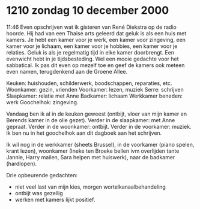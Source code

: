 # 1210 zondag 10 december 2000
11:46	Even opschrijven wat ik gisteren van René Diekstra op de radio hoorde. Hij had van een Thaise arts geleerd dat geluk is als een huis met kamers. Je hebt een kamer voor je werk, een kamer voor zingeving, een kamer voor je lichaam, een kamer voor je hobbies, een kamer voor je relaties. Geluk is als je regelmatig tijd in elke kamer doorbrengt. Een evenwicht hebt in je tijdsbesteding. Wel een mooie gedachte voor het sabbatical. Ik pas dit even op mezelf toe en geef de kamers ook meteen even namen, terugdenkend aan de Groene Allee. 

Keuken: huishouden, schilderwerk, boodschappen, reparaties, etc.
Woonkamer: gezin, vrienden
Voorkamer: lezen, muziek
Serre: schrijven
Slaapkamer: relatie met Anne
Badkamer: lichaam
Werkkamer beneden: werk
Goochelhok: zingeving.

Vandaag ben ik al in de keuken geweest (ontbijt, vloer van mijn kamer en Berends kamer in de olie gezet). Verder in de slaapkamer: met Anne gepraat. Verder in de woonkamer: ontbijt. Verder in de voorkamer: muziek. Ik ben nu in het goochelhok aan dit dagboek aan het schrijven.

Ik wil nog in de werkkamer (sheets Brussel), in de voorkamer (piano spelen, krant lezen), woonkamer (Ineke ten Broeke bellen ivm overlijden tante Jannie, Harry mailen, Sara helpen met huiswerk), naar de badkamer (hardlopen).

Drie opbeurende gedachten:
- niet veel last van mijn kies, morgen wortelkanaalbehandeling
- ontbijt was gezellig
- werken met kamers lijkt positief.

